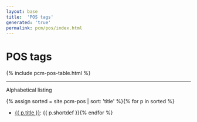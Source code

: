 ```yaml
---
layout: base
title:  'POS tags'
generated: 'true'
permalink: pcm/pos/index.html
---
```


# POS tags

{% include pcm-pos-table.html %}

----------

Alphabetical listing

{% assign sorted = site.pcm-pos | sort: 'title' %}{% for p in sorted %}
* [{{ p.title }}](): {{ p.shortdef }}{% endfor %}
